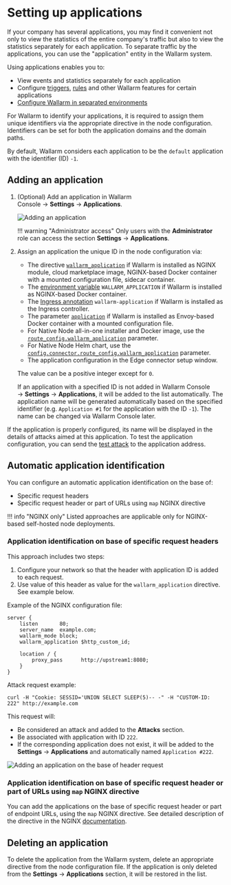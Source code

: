 # Setting up applications

If your company has several applications, you may find it convenient not only to view the statistics of the entire company's traffic but also to view the statistics separately for each application. To separate traffic by the applications, you can use the "application" entity in the Wallarm system.

Using applications enables you to:

* View events and statistics separately for each application
* Configure [triggers](../triggers/triggers.md), [rules](../rules/rules.md) and other Wallarm features for certain applications
* [Configure Wallarm in separated environments](../../admin-en/configuration-guides/wallarm-in-separated-environments/how-wallarm-in-separated-environments-works.md)

For Wallarm to identify your applications, it is required to assign them unique identifiers via the appropriate directive in the node configuration. Identifiers can be set for both the application domains and the domain paths.

By default, Wallarm considers each application to be the `default` application with the identifier (ID) `-1`.

## Adding an application

1. (Optional) Add an application in Wallarm Console → **Settings** → **Applications**.

    ![Adding an application](../../images/user-guides/settings/configure-app.png)

    !!! warning "Administrator access"
        Only users with the **Administrator** role can access the section **Settings** → **Applications**.
2. Assign an application the unique ID in the node configuration via:

    * The directive [`wallarm_application`](../../admin-en/configure-parameters-en.md#wallarm_application) if Wallarm is installed as NGINX module, cloud marketplace image, NGINX-based Docker container with a mounted configuration file, sidecar container.
    * The [environment variable](../../admin-en/installation-docker-en.md#run-the-container-passing-the-environment-variables) `WALLARM_APPLICATION` if Wallarm is installed as NGINX-based Docker container.
    * The [Ingress annotation](../../admin-en/configure-kubernetes-en.md#ingress-annotations) `wallarm-application` if Wallarm is installed as the Ingress controller.
    * The parameter [`application`](../../admin-en/configuration-guides/envoy/fine-tuning.md#basic-settings) if Wallarm is installed as Envoy-based Docker container with a mounted configuration file.
    * For Native Node all-in-one installer and Docker image, use the [`route_config.wallarm_application`](../../installation/native-node/all-in-one-conf.md#route_configwallarm_application) parameter.
    * For Native Node Helm chart, use the [`config.connector.route_config.wallarm_application`](../../installation/native-node/helm-chart-conf.md#configconnectorroute_configwallarm_application) parameter.
    * The application configuration in the Edge connector setup window.

    The value can be a positive integer except for `0`.

    If an application with a specified ID is not added in Wallarm Console → **Settings** → **Applications**, it will be added to the list automatically. The application name will be generated automatically based on the specified identifier (e.g. `Application #1` for the application with the ID `-1`). The name can be changed via Wallarm Console later.

If the application is properly configured, its name will be displayed in the details of attacks aimed at this application. To test the application configuration, you can send the [test attack](../../admin-en/installation-check-operation-en.md#2-run-a-test-attack) to the application address.

## Automatic application identification

You can configure an automatic application identification on the base of:

* Specific request headers
* Specific request header or part of URLs using `map` NGINX directive

!!! info "NGINX only"
    Listed approaches are applicable only for NGINX-based self-hosted node deployments.

### Application identification on base of specific request headers

This approach includes two steps:

1. Configure your network so that the header with application ID is added to each request.
1. Use value of this header as value for the `wallarm_application` directive. See example below.

Example of the NGINX configuration file:

```
server {
    listen       80;
    server_name  example.com;
    wallarm_mode block;
    wallarm_application $http_custom_id;
    
    location / {
        proxy_pass      http://upstream1:8080;
    }
}    
```

Attack request example:

```
curl -H "Cookie: SESSID='UNION SELECT SLEEP(5)-- -" -H "CUSTOM-ID: 222" http://example.com
```

This request will:

* Be considered an attack and added to the **Attacks** section.
* Be associated with application with ID `222`.
* If the corresponding application does not exist, it will be added to the **Settings** → **Applications** and automatically named `Application #222`.

![Adding an application on the base of header request](../../images/user-guides/settings/configure-app-auto-header.png)

### Application identification on base of specific request header or part of URLs using `map` NGINX directive 

You can add the applications on the base of specific request header or part of endpoint URLs, using the `map` NGINX directive. See detailed description of the directive in the NGINX [documentation](https://nginx.org/en/docs/http/ngx_http_map_module.html#map).

## Deleting an application

To delete the application from the Wallarm system, delete an appropriate directive from the node configuration file. If the application is only deleted from the **Settings** → **Applications** section, it will be restored in the list.
